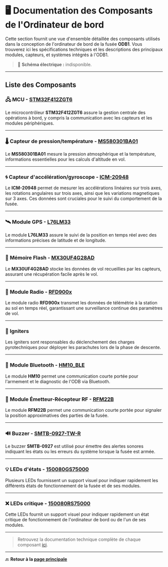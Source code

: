 # 🖥️ **Documentation des Composants de l'Ordinateur de bord**

Cette section fournit une vue d'ensemble détaillée des composants utilisés dans la conception de l'ordinateur de bord de la fusée **ODB1**. Vous trouverez ici les spécifications techniques et les descriptions des principaux modules, capteurs, et systèmes intégrés à l'ODB1.

> 🔧 **Schéma électrique :** indisponible.
---

## **Liste des Composants**

### 🖧 **MCU - [STM32F412ZGT6](./Composantes/STM32F412ZGT6.pdf)**

Le microcontrôleur **STM32F412ZGT6** assure la gestion centrale des opérations à bord, y compris la communication avec les capteurs et les modules périphériques.

---

### 🌡️ **Capteur de pression/température - [MS580301BA01](./Composantes/MS580301BA01-00-TE.pdf)**

Le **MS580301BA01** mesure la pression atmosphérique et la température, informations essentielles pour les calculs d'altitude en vol.

---

### 🌀 **Capteur d'accélération/gyroscope - [ICM-20948](./Composantes/ICM20948.pdf)**

Le **ICM-20948** permet de mesurer les accélérations linéaires sur trois axes, les rotations angulaires sur trois axes, ainsi que les variations magnetiques sur 3 axes. Ces données sont cruciales pour le suivi du comportement de la fusée.

---

### 🛰️ **Module GPS - [L76LM33](./Composantes/L76LM33.pdf)**


Le module **L76LM33** assure le suivi de la position en temps réel avec des informations précises de latitude et de longitude.

---

### 💾 **Mémoire Flash - [MX30UF4G28AD](./Composantes/MX30UF4G28AD.pdf)**

Le **MX30UF4G28AD** stocke les données de vol recueillies par les capteurs, assurant une récupération facile après le vol.

---

### 📶 **Module Radio - [RFD900x](./Composantes/RFD900x.pdf)**

Le module radio **RFD900x** transmet les données de télémétrie à la station au sol en temps réel, garantissant une surveillance continue des paramètres de vol.

---

### 🧨 **Igniters**

Les igniters sont responsables du déclenchement des charges pyrotechniques pour déployer les parachutes lors de la phase de descente.

---

### 📲 **Module Bluetooth - [HM10_BLE](./Composantes/HM10_BLE.pdf)**

Le module **HM10** permet une communication courte portée pour l'armement et le diagnostic de l'ODB via Bluetooth.

---

### 📡 **Module Émetteur-Récepteur RF - [RFM22B](./Composantes/RFM22B-S2.pdf)**

Le module **RFM22B** permet une communication courte portée pour signaler la position approximatives des parties de la fusée.

---

### 🔊 **Buzzer - [SMTB-0927-TW-R](./Composantes/SMTB-0927-TW-R.pdf)**

Le buzzer **SMTB-0927** est utilisé pour émettre des alertes sonores indiquant les états ou les erreurs du système lorsque la fusée est armée.

---

### 💡 **LEDs d'états - [150080GS75000](./Composantes/150080GS75000.pdf)**

Plusieurs LEDs fournissent un support visuel pour indiquer rapidement les différents états de fonctionnement de la fusée et de ses modules.

---

### ❌ **LEDs critique - [150080RS75000](./Composantes/150080RS75000.pdf)**

Cette LEDs fournit un support visuel pour indiquer rapidement un état critique de fonctionnement de l'ordinateur de bord ou de l'un de ses modules.

---

> Retrouvez la documentation technique complète de chaque composant [ici](./Composantes/).

---

🔙 **Retour à la [page principale](../../README.md)**
